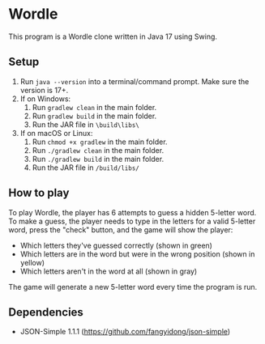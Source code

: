 # Wordle
This program is a Wordle clone written in Java 17 using Swing.

## Setup
1. Run `java --version` into a terminal/command prompt. Make sure the version is 17+.
2. If on Windows:
    1. Run `gradlew clean` in the main folder.
    2. Run `gradlew build` in the main folder.
    3. Run the JAR file in `\build\libs\`
3. If on macOS or Linux:
    1. Run `chmod +x gradlew` in the main folder.
    2. Run `./gradlew clean` in the main folder.
    3. Run `./gradlew build` in the main folder.
    4. Run the JAR file in `/build/libs/`

## How to play
To play Wordle, the player has 6 attempts to guess a hidden 5-letter word.
To make a guess, the player needs to type in the letters for a valid 5-letter word, press the "check" button, and the game will show the player:

- Which letters they've guessed correctly (shown in green)
- Which letters are in the word but were in the wrong position (shown in yellow)
- Which letters aren't in the word at all (shown in gray)

The game will generate a new 5-letter word every time the program is run.

## Dependencies
- JSON-Simple 1.1.1 (https://github.com/fangyidong/json-simple)